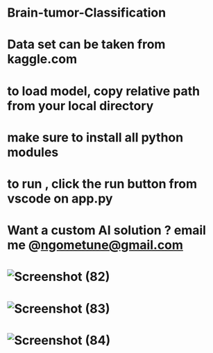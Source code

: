 # Brain-tumor-Classification
# Data set can be taken from kaggle.com
# to load model, copy relative path from your local directory
# make sure to install all python modules 
# to run , click the run button from vscode on app.py
# Want a custom AI solution ? email me @ngometune@gmail.com
# ![Screenshot (82)](https://github.com/RYANFRANKLIN237/Brain-tumor-Classification/assets/95378076/dc936f53-9b09-4806-9d87-2d93d8241d0a)
# ![Screenshot (83)](https://github.com/RYANFRANKLIN237/Brain-tumor-Classification/assets/95378076/0e7793ba-9e61-4475-a133-8801f20d2b35)
# ![Screenshot (84)](https://github.com/RYANFRANKLIN237/Brain-tumor-Classification/assets/95378076/ae1c45fc-bd0d-492a-861e-4b50c21495d8)



